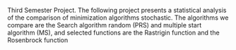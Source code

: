 Third Semester Project. The following project presents a statistical analysis of the comparison of minimization algorithms
  stochastic. The algorithms we compare are the Search algorithm
  random (PRS) and multiple start algorithm (MS), and selected functions
  are the Rastrigin function and the Rosenbrock function
